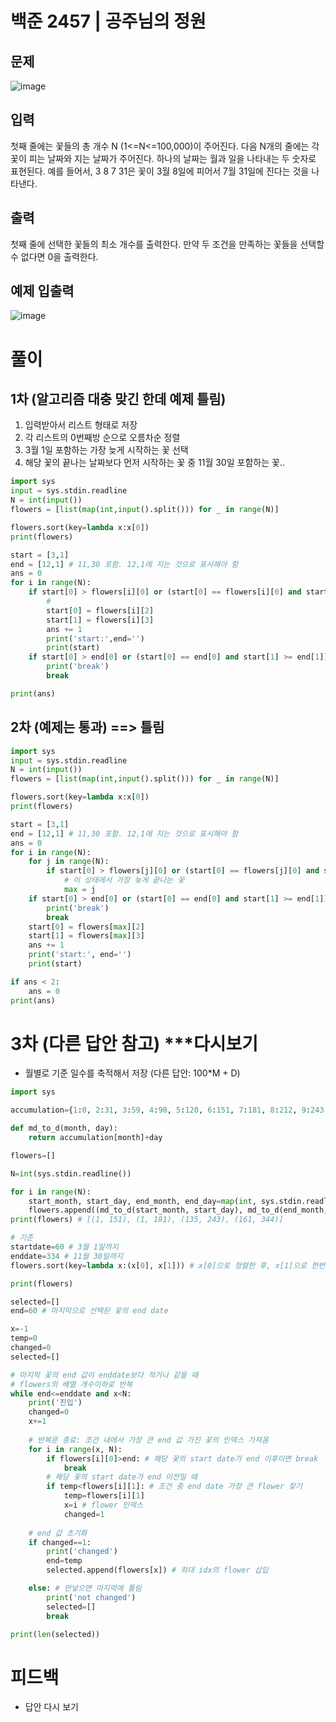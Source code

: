 # 백준 2457 | 공주님의 정원
## 문제
![image](https://user-images.githubusercontent.com/62331803/95875291-d68c7f80-0dac-11eb-85af-34512a2769aa.png) <br>

## 입력
첫째 줄에는 꽃들의 총 개수 N (1<=N<=100,000)이 주어진다. 다음 N개의 줄에는 각 꽃이 피는 날짜와 지는 날짜가 주어진다. 하나의 날짜는 월과 일을 나타내는 두 숫자로 표현된다. 예를 들어서, 3 8 7 31은 꽃이 3월 8일에 피어서 7월 31일에 진다는 것을 나타낸다. 

## 출력
첫째 줄에 선택한 꽃들의 최소 개수를 출력한다. 만약 두 조건을 만족하는 꽃들을 선택할 수 없다면 0을 출력한다.

## 예제 입출력
![image](https://user-images.githubusercontent.com/62331803/95875395-f0c65d80-0dac-11eb-8ee8-acf6e99b372d.png)
<br>

# 풀이
## 1차 (알고리즘 대충 맞긴 한데 예제 틀림)
1) 입력받아서 리스트 형태로 저장
2) 각 리스트의 0번째방 순으로 오름차순 정렬
3) 3월 1일 포함하는 가장 늦게 시작하는 꽃 선택
4) 해당 꽃의 끝나는 날짜보다 먼저 시작하는 꽃 중 11월 30일 포함하는 꽃..

```python
import sys
input = sys.stdin.readline
N = int(input())
flowers = [list(map(int,input().split())) for _ in range(N)]

flowers.sort(key=lambda x:x[0])
print(flowers)

start = [3,1]
end = [12,1] # 11,30 포함. 12,1에 지는 것으로 표시해야 함
ans = 0
for i in range(N):
    if start[0] > flowers[i][0] or (start[0] == flowers[i][0] and start[1] >= flowers[i][1]):
        #
        start[0] = flowers[i][2]
        start[1] = flowers[i][3]
        ans += 1
        print('start:',end='')
        print(start)
    if start[0] > end[0] or (start[0] == end[0] and start[1] >= end[1]):
        print('break')
        break

print(ans)

```

## 2차 (예제는 통과) ==> 틀림
```python
import sys
input = sys.stdin.readline
N = int(input())
flowers = [list(map(int,input().split())) for _ in range(N)]

flowers.sort(key=lambda x:x[0])
print(flowers)

start = [3,1]
end = [12,1] # 11,30 포함. 12,1에 지는 것으로 표시해야 함
ans = 0
for i in range(N):
    for j in range(N):
        if start[0] > flowers[j][0] or (start[0] == flowers[j][0] and start[1] >= flowers[j][1]):
            # 이 상태에서 가장 늦게 끝나는 꽃
            max = j
    if start[0] > end[0] or (start[0] == end[0] and start[1] >= end[1]):
        print('break')
        break
    start[0] = flowers[max][2]
    start[1] = flowers[max][3]
    ans += 1
    print('start:', end='')
    print(start)

if ans < 2:
    ans = 0
print(ans)
```

# 3차 (다른 답안 참고) ***다시보기
- 월별로 기준 일수를 축적해서 저장 (다른 답안: 100*M + D)

```python
import sys

accumulation={1:0, 2:31, 3:59, 4:90, 5:120, 6:151, 7:181, 8:212, 9:243, 10:273, 11:304, 12:334}

def md_to_d(month, day):
    return accumulation[month]+day

flowers=[]

N=int(sys.stdin.readline())

for i in range(N):
    start_month, start_day, end_month, end_day=map(int, sys.stdin.readline().split())
    flowers.append((md_to_d(start_month, start_day), md_to_d(end_month, end_day)))
print(flowers) # [(1, 151), (1, 181), (135, 243), (161, 344)]

# 기준
startdate=60 # 3월 1일까지
enddate=334 # 11월 30일까지
flowers.sort(key=lambda x:(x[0], x[1])) # x[0]으로 정렬한 후, x[1]으로 한번 더 정렬

print(flowers)

selected=[]
end=60 # 마지막으로 선택된 꽃의 end date

x=-1
temp=0
changed=0
selected=[]

# 마지막 꽃의 end 값이 enddate보다 적거나 같을 때
# flowers의 배열 개수이하로 반복
while end<=enddate and x<N:
    print('진입')
    changed=0
    x+=1
    
    # 반복문 종료: 조건 내에서 가장 큰 end 값 가진 꽃의 인덱스 가져옴
    for i in range(x, N):
        if flowers[i][0]>end: # 해당 꽃의 start date가 end 이후이면 break
            break
        # 해당 꽃의 start date가 end 이전일 때
        if temp<flowers[i][1]: # 조건 중 end date 가장 큰 flower 찾기
            temp=flowers[i][1]
            x=i # flower 인덱스
            changed=1
            
    # end 값 초기화
    if changed==1:
        print('changed')
        end=temp
        selected.append(flowers[x]) # 최대 idx의 flower 삽입

    else: # 안넣으면 마지막에 틀림
        print('not changed')
        selected=[]
        break

print(len(selected))

```

# 피드백
- 답안 다시 보기

